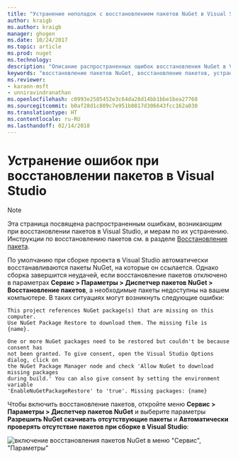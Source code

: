 ```yaml
---
title: "Устранение неполадок с восстановлением пакетов NuGet в Visual Studio | Документы Майкрософт"
author: kraigb
ms.author: kraigb
manager: ghogen
ms.date: 10/24/2017
ms.topic: article
ms.prod: nuget
ms.technology: 
description: "Описание распространенных ошибок восстановления NuGet в Visual Studio и способов их устранения."
keywords: "восстановление пакетов NuGet, восстановление пакетов, устранение неполадок, устранение ошибок"
ms.reviewer:
- karann-msft
- unniravindranathan
ms.openlocfilehash: c0993e2585452e3c64da28d14bb1bbe1bea27768
ms.sourcegitcommit: b0af28d1c809c7e951b0817d306643fcc162a030
ms.translationtype: HT
ms.contentlocale: ru-RU
ms.lasthandoff: 02/14/2018
---
```

# <a name="troubleshooting-package-restore-errors-in-visual-studio"></a>Устранение ошибок при восстановлении пакетов в Visual Studio

> [!Note]
> Эта страница посвящена распространенным ошибкам, возникающим при восстановлении пакетов в Visual Studio, и мерам по их устранению. Инструкции по восстановлению пакетов см. в разделе [Восстановление пакета](../consume-packages/package-restore.md#enabling-and-disabling-package-restore).

По умолчанию при сборке проекта в Visual Studio автоматически восстанавливаются пакеты NuGet, на которые он ссылается. Однако сборка завершится неудачей, если восстановление пакетов отключено в параметрах **Сервис > Параметры > Диспетчер пакетов NuGet > Восстановление пакетов**, а необходимые пакеты недоступны на вашем компьютере. В таких ситуациях могут возникнуть следующие ошибки:

```output
This project references NuGet package(s) that are missing on this computer.
Use NuGet Package Restore to download them. The missing file is {name}.
```

```output
One or more NuGet packages need to be restored but couldn't be because consent has
not been granted. To give consent, open the Visual Studio Options dialog, click on
the NuGet Package Manager node and check 'Allow NuGet to download missing packages
during build.' You can also give consent by setting the environment variable
'EnableNuGetPackageRestore' to 'true'. Missing packages: {name} 
```

Чтобы включить восстановление пакетов, откройте меню **Сервис > Параметры > Диспетчер пакетов NuGet** и выберите параметры **Разрешить NuGet скачивать отсутствующие пакеты** и **Автоматически проверять отсутствие пакетов при сборке в Visual Studio**:

![включение восстановления пакетов NuGet в меню "Сервис", "Параметры"](../consume-packages/media/restore-01-autorestoreoptions.png)
